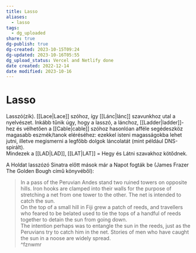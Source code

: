 ```yaml
---
title: Lasso
aliases:
  - lasso
tags:
  - dg_uploaded
share: true
dg-publish: true
dg-created: 2023-10-15T09:24
dg-updated: 2023-10-16T05:55
dg_upload_status: Vercel and Netlify done
date created: 2022-12-14
date modified: 2023-10-16
---
```


# Lasso

Lasszó(zik). [[Lace\|Lace]] szóhoz, így [[Lánc\|lánc]] szavunkhoz utal a nyelvészet. Inkább tűnik úgy, hogy a lasszó, a lánchoz, [[Ladder\|ladder]]-hez és vélhetően a [[Cable\|cable]] szóhoz hasonlóan afféle segédeszköz magasabb eszmék/tanok eléréséhez: ezekkel isteni magasságokba lehet jutni, illetve megismerni a legfőbb dolgok láncolatát (mint például DNS-spirált).  
Mindezek a [[LAD\|LAD]], [[LAT\|LAT]] = Hegy és Látni szavakhoz kötődnek.  



A Holdat lasszózó Sinatra előtt mások már a Napot fogták be (James Frazer The Golden Bough című könyvéből):  
> In a pass of the Peruvian Andes stand two ruined towers on opposite hills. Iron hooks are clamped into their walls for the purpose of stretching a net from one tower to the other. The net is intended to catch the sun.  
> On the top of a small hill in Fiji grew a patch of reeds, and travellers who feared to be belated used to tie the tops of a handful of reeds together to detain the sun from going down.  
> The intention perhaps was to entangle the sun in the reeds, just as the Peruvians try to catch him in the net. Stories of men who have caught the sun in a noose are widely spread.  
^fznwmr